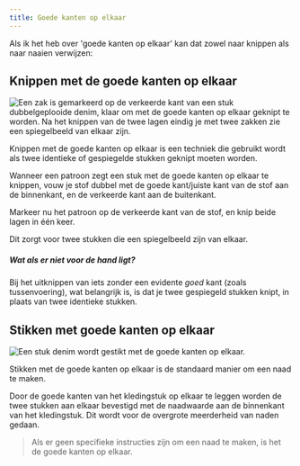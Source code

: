 ```yaml
---
title: Goede kanten op elkaar
---
```


Als ik het heb over 'goede kanten op elkaar' kan dat zowel naar knippen als naar naaien verwijzen:

## Knippen met de goede kanten op elkaar

![Een zak is gemarkeerd op de verkeerde kant van een stuk dubbelgeplooide denim, klaar om met de goede kanten op elkaar geknipt te worden. Na het knippen van de twee lagen eindig je met twee zakken zie een spiegelbeeld van elkaar zijn.](cutting-good-sides-together.jpg)

Knippen met de goede kanten op elkaar is een techniek die gebruikt wordt als twee identieke of gespiegelde stukken geknipt moeten worden.

Wanneer een patroon zegt een stuk met de goede kanten op elkaar te knippen, vouw je stof dubbel met de goede kant/juiste kant van de stof aan de binnenkant, en de verkeerde kant aan de buitenkant.

Markeer nu het patroon op de verkeerde kant van de stof, en knip beide lagen in één keer.

Dit zorgt voor twee stukken die een spiegelbeeld zijn van elkaar.

<Note> 

##### Wat als er niet voor de hand ligt?

Bij het uitknippen van iets zonder een evidente _goed_ kant (zoals tussenvoering),
wat belangrijk is, is dat je twee gespiegeld stukken knipt, in plaats van twee identieke stukken.

</Note>

## Stikken met goede kanten op elkaar

![Een stuk denim wordt gestikt met de goede kanten op elkaar.](sewing-good-sides-together.jpg)

Stikken met de goede kanten op elkaar is de standaard manier om een naad te maken.

Door de goede kanten van het kledingstuk op elkaar te leggen worden de twee stukken aan elkaar bevestigd met de naadwaarde aan de binnenkant van het kledingstuk. Dit wordt voor de overgrote meerderheid van naden gedaan.

> Als er geen specifieke instructies zijn om een naad te maken, is het de goede kanten op elkaar.
